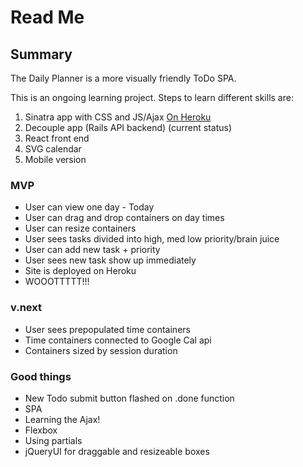 # Read Me

## Summary
The Daily Planner is a more visually friendly ToDo SPA.  

This is an ongoing learning project. Steps to learn different skills are:  
1. Sinatra app with CSS and JS/Ajax [On Heroku](https://visual-daily-planner.herokuapp.com/todos) 
2. Decouple app (Rails API backend)  (current status) 
3. React front end  
4. SVG calendar  
5. Mobile version  

### MVP
- User can view one day - Today
- User can drag and drop containers on day times
- User can resize containers
- User sees tasks divided into high, med low priority/brain juice
- User can add new task + priority
- User sees new task show up immediately
- Site is deployed on Heroku
- WOOOTTTTT!!!

### v.next
- User sees prepopulated time containers
- Time containers connected to Google Cal api
- Containers sized by session duration

### Good things
- New Todo submit button flashed on .done function
- SPA
- Learning the Ajax!
- Flexbox
- Using partials
- jQueryUI for draggable and resizeable boxes
